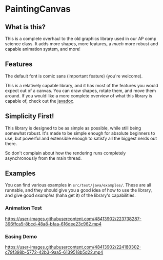 
# PaintingCanvas

## What is this?
 
This is a complete overhaul to the old graphics library used in our AP comp science class. It adds more shapes, more features, a *much* more robust and capable animation system, and more!

## Features

The default font is comic sans (important feature) (you're welcome).

This is a relatively capable library, and it has most of the features you would expect out of a canvas. You can draw shapes, rotate them, and move them around. If you would like a more complete overview of what this library is capable of, check out the [javadoc](https://aspiringlich.github.io/PaintingCanvas/paintingcanvas/package-summary.html).

## Simplicity First!

This library is designed to be as simple as possible, while still being somewhat robust. It's made to be simple enough for absolute beginners to use, but powerful and extensible enough to satisfy all the biggest nerds out there.

So don't complain about how the rendering runs completely asynchronously from the main thread.

## Examples

You can find various examples in `src/test/java/examples/`. These are all runnable, and they should give you a good idea of how to use the library, and give good *examples* (haha get it) of the library's capabilities.

### Animation Test

https://user-images.githubusercontent.com/48413902/223738287-396ffca5-8bcd-48a8-bfaa-616dee23c962.mp4

### Easing Demo

https://user-images.githubusercontent.com/48413902/224180302-c79f398b-5772-42b3-9aa5-6139518b5d22.mp4
